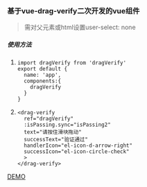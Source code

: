 ### 基于vue-drag-verify二次开发的vue组件

> 需对父元素或html设置user-select: none

##### 使用方法

1. ```
   import dragVerify from 'dragVerify'
   export default {
     name: 'app',
     components:{
       dragVerify
     }
   }
   ```

2. ```
   <drag-verify
     ref="dragVerify"
     :isPassing.sync="isPassing2"
     text="请按住滑块拖动"
     successText="验证通过"
     handlerIcon="el-icon-d-arrow-right"
     successIcon="el-icon-circle-check"
     >
   </drag-verify>
   ```

[DEMO](https://yimijianfang.github.io/vue-drag-verify/#/)

